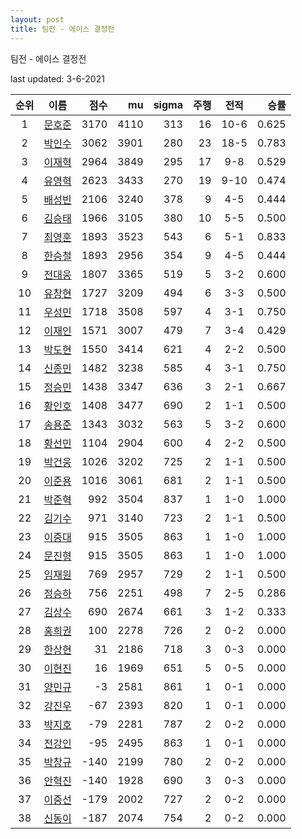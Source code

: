 ```yaml
---
layout: post
title: 팀전 - 에이스 결정전
---
```



팀전 - 에이스 결정전


last updated: 3-6-2021

| 순위 | 이름 | 점수 | mu | sigma | 주행 | 전적 | 승률 |
|:---:|:---:|---:|---:|---:|---:|:---:|---:|
| 1 | [문호준](../munhojun) | 3170 | 4110 | 313 | 16 | 10-6 | 0.625 |
| 2 | [박인수](../bakinsu) | 3062 | 3901 | 280 | 23 | 18-5 | 0.783 |
| 3 | [이재혁](../ijaehyeok) | 2964 | 3849 | 295 | 17 | 9-8 | 0.529 |
| 4 | [유영혁](../yuyeonghyeok) | 2623 | 3433 | 270 | 19 | 9-10 | 0.474 |
| 5 | [배성빈](../baeseongbin) | 2106 | 3240 | 378 | 9 | 4-5 | 0.444 |
| 6 | [김승태](../gimseungtae) | 1966 | 3105 | 380 | 10 | 5-5 | 0.500 |
| 7 | [최영훈](../choiyeonghun) | 1893 | 3523 | 543 | 6 | 5-1 | 0.833 |
| 8 | [한승철](../hanseungcheol) | 1893 | 2956 | 354 | 9 | 4-5 | 0.444 |
| 9 | [전대웅](../jeondaewoong) | 1807 | 3365 | 519 | 5 | 3-2 | 0.600 |
| 10 | [유창현](../yuchanghyeon) | 1727 | 3209 | 494 | 6 | 3-3 | 0.500 |
| 11 | [우성민](../useongmin) | 1718 | 3508 | 597 | 4 | 3-1 | 0.750 |
| 12 | [이재인](../ijaein) | 1571 | 3007 | 479 | 7 | 3-4 | 0.429 |
| 13 | [박도현](../bakdohyeon) | 1550 | 3414 | 621 | 4 | 2-2 | 0.500 |
| 14 | [신종민](../shinjongmin) | 1482 | 3238 | 585 | 4 | 3-1 | 0.750 |
| 15 | [정승민](../jeongseungmin) | 1438 | 3347 | 636 | 3 | 2-1 | 0.667 |
| 16 | [황인호](../hwanginho) | 1408 | 3477 | 690 | 2 | 1-1 | 0.500 |
| 17 | [송용준](../songyongjun) | 1343 | 3032 | 563 | 5 | 3-2 | 0.600 |
| 18 | [황선민](../hwangseongmin) | 1104 | 2904 | 600 | 4 | 2-2 | 0.500 |
| 19 | [박건웅](../bakgeonung) | 1026 | 3202 | 725 | 2 | 1-1 | 0.500 |
| 20 | [이준용](../ijunyong) | 1016 | 3061 | 681 | 2 | 1-1 | 0.500 |
| 21 | [박준혁](../bakjunhyeok) | 992 | 3504 | 837 | 1 | 1-0 | 1.000 |
| 22 | [김기수](../gimgisu) | 971 | 3140 | 723 | 2 | 1-1 | 0.500 |
| 23 | [이중대](../ijungdae) | 915 | 3505 | 863 | 1 | 1-0 | 1.000 |
| 24 | [문진형](../munjinhyeong) | 915 | 3505 | 863 | 1 | 1-0 | 1.000 |
| 25 | [임재원](../imjaewon) | 769 | 2957 | 729 | 2 | 1-1 | 0.500 |
| 26 | [정승하](../jeongseungha) | 756 | 2251 | 498 | 7 | 2-5 | 0.286 |
| 27 | [김상수](../gimsangsu) | 690 | 2674 | 661 | 3 | 1-2 | 0.333 |
| 28 | [홍희권](../hongheegweon) | 100 | 2278 | 726 | 2 | 0-2 | 0.000 |
| 29 | [한상현](../hansanghyeon) | 31 | 2186 | 718 | 3 | 0-3 | 0.000 |
| 30 | [이현진](../ihyeonjin) | 16 | 1969 | 651 | 5 | 0-5 | 0.000 |
| 31 | [양민규](../yangmingyu) | -3 | 2581 | 861 | 1 | 0-1 | 0.000 |
| 32 | [강진우](../gangjinwu) | -67 | 2393 | 820 | 1 | 0-1 | 0.000 |
| 33 | [박지호](../bakjiho) | -79 | 2281 | 787 | 2 | 0-2 | 0.000 |
| 34 | [전강인](../jeongangin) | -95 | 2495 | 863 | 1 | 0-1 | 0.000 |
| 35 | [박창규](../bakchanggyu) | -140 | 2199 | 780 | 2 | 0-2 | 0.000 |
| 36 | [안혁진](../anhyeokjin) | -140 | 1928 | 690 | 3 | 0-3 | 0.000 |
| 37 | [이중선](../ijungseon) | -179 | 2002 | 727 | 2 | 0-2 | 0.000 |
| 38 | [신동이](../shindongi) | -187 | 2074 | 754 | 2 | 0-2 | 0.000 |
